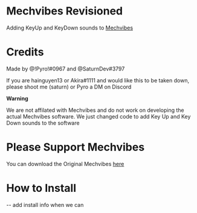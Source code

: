 # Mechvibes Revisioned

Adding KeyUp and KeyDown sounds to [Mechvibes](https://mechvibes.com/)

# Credits

Made by @!Pyro!#0967 and @SaturnDev#3797

If you are hainguyen13 or Akira#1111 and would like this to be taken down, please shoot me (saturn) or Pyro a DM on Discord

**Warning**

We are not affilated with Mechvibes and do not work on developing the actual Mechvibes software. We just changed code to add Key Up and Key Down sounds to the software

# Please Support Mechvibes

You can download the Original Mechvibes [here](https://mechvibes.com/download/)

# How to Install

-- add install info when we can



